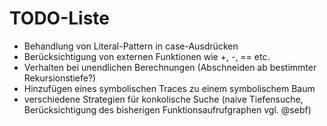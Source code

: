 TODO-Liste
==========

  * Behandlung von Literal-Pattern in case-Ausdrücken
  * Berücksichtigung von externen Funktionen wie +, -, == etc.
  * Verhalten bei unendlichen Berechnungen (Abschneiden ab bestimmter Rekursionstiefe?)
  * Hinzufügen eines symbolischen Traces zu einem symbolischem Baum
  * verschiedene Strategien für konkolische Suche (naive Tiefensuche, Berücksichtigung
    des bisherigen Funktionsaufrufgraphen vgl. @sebf)
